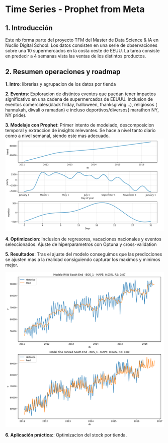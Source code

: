# Time Series - Prophet from Meta

## **1. Introducción**
Este nb forma parte del proyecto TFM del Master de Data Science & IA en Nuclio Digital School. Los datos consisten en una serie de observaciones sobre una 10 supermercados en la costa
oeste de EEUU. La tarea consiste en predecir a 4 semanas vista las ventas de los distintos productos.

## **2. Resumen operaciones y roadmap**


**1. Intro**: librerias y agrupacion de los datos por tienda
    
**2. Eventos**: Exploracion de distintos eventos que puedan tener impactos significativo en una cadena de supermercados de EEUUU. Inclusion de eventos comerciales(black friday, halloween, thanksgiving...), 
religiosos ( hannukah, diwali o ramadan) e incluso deportivos/diversos( marathon NY, NY pride).
    
**3. Modelaje con Prophet**: Primer intento de modelado, descomposicion temporal y extraccion de insights relevantes. Se hace a nivel tanto diario como a nivel semanal, siendo este mas adecuado.
![Descomposicion de la Serie Temporal](time_decomposition.PNG)
    
**4. Optimizacion**: Inclusion de regresores, vacaciones nacionales y eventos seleccionados. Ajuste de hiperparametros con Optuna y cross-validation
    
**5. Resultados**: Tras el ajuste del modelo conseguimos que las predicciones se ajusten mas a la realidad consiguiendo capturar los maximos y minimos mejor.

![Prophet Models before & after fine tuning](prophet.png)

**6. Aplicación práctica:**: Optimizacion del stock por tienda. 







